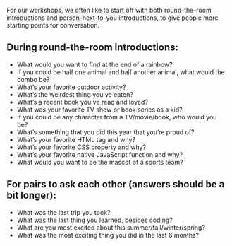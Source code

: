 For our workshops, we often like to start off with both round-the-room introductions and person-next-to-you introductions, to give people more starting points for conversation.

## During round-the-room introductions:
* What would you want to find at the end of a rainbow?
* If you could be half one animal and half another animal, what would the combo be?
* What’s your favorite outdoor activity?
* What’s the weirdest thing you’ve eaten?
* What’s a recent book you’ve read and loved?
* What was your favorite TV show or book series as a kid?
* If you could be any character from a TV/movie/book, who would you be?
* What’s something that you did this year that you’re proud of?
* What’s your favorite HTML tag and why?
* What’s your favorite CSS property and why?
* What’s your favorite native JavaScript function and why?
* What would you want to be the mascot of a sports team?


## For pairs to ask each other (answers should be a bit longer):
* What was the last trip you took?
* What was the last thing you learned, besides coding?
* What are you most excited about this summer/fall/winter/spring?
* What was the most exciting thing you did in the last 6 months?

